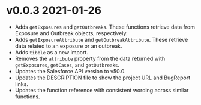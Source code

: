 # v0.0.3 2021-01-26
- Adds `getExposures` and `getOutbreaks`. These functions retrieve data from Exposure and Outbreak objects, respectively.
- Adds `getExposureAttribute` and `getOutbreakAttribute`. These retrieve data related to an exposure or an outbreak.
- Adds `tibble` as a new import.
- Removes the `attribute` property from the data returned with `getExposures`, `getCases`, and `getOutbreaks`.
- Updates the Salesforce API version to v50.0.
- Updates the DESCRIPTION file to show the project URL and BugReport links.
- Updates the function reference with consistent wording across similar functions.
